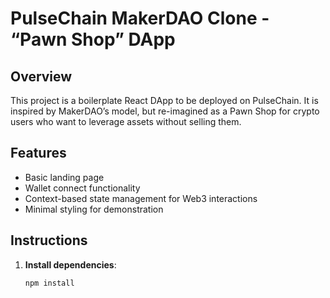 # PulseChain MakerDAO Clone - “Pawn Shop” DApp

## Overview

This project is a boilerplate React DApp to be deployed on PulseChain. It is inspired by MakerDAO’s model, but re-imagined as a Pawn Shop for crypto users who want to leverage assets without selling them.

## Features
- Basic landing page
- Wallet connect functionality
- Context-based state management for Web3 interactions
- Minimal styling for demonstration

## Instructions

1. **Install dependencies**:

   ```bash
   npm install

